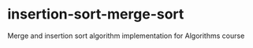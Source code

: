 # insertion-sort-merge-sort
Merge and insertion sort algorithm implementation for Algorithms course
